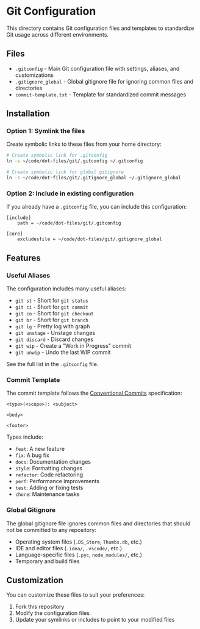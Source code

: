 # Git Configuration

This directory contains Git configuration files and templates to standardize Git usage across different environments.

## Files

- `.gitconfig` - Main Git configuration file with settings, aliases, and customizations
- `.gitignore_global` - Global gitignore file for ignoring common files and directories
- `commit-template.txt` - Template for standardized commit messages

## Installation

### Option 1: Symlink the files

Create symbolic links to these files from your home directory:

```bash
# Create symbolic link for .gitconfig
ln -s ~/code/dot-files/git/.gitconfig ~/.gitconfig

# Create symbolic link for global gitignore
ln -s ~/code/dot-files/git/.gitignore_global ~/.gitignore_global
```

### Option 2: Include in existing configuration

If you already have a `.gitconfig` file, you can include this configuration:

```
[include]
    path = ~/code/dot-files/git/.gitconfig

[core]
    excludesfile = ~/code/dot-files/git/.gitignore_global
```

## Features

### Useful Aliases

The configuration includes many useful aliases:

- `git st` - Short for `git status`
- `git ci` - Short for `git commit`
- `git co` - Short for `git checkout`
- `git br` - Short for `git branch`
- `git lg` - Pretty log with graph
- `git unstage` - Unstage changes
- `git discard` - Discard changes
- `git wip` - Create a "Work in Progress" commit
- `git unwip` - Undo the last WIP commit

See the full list in the `.gitconfig` file.

### Commit Template

The commit template follows the [Conventional Commits](https://www.conventionalcommits.org/) specification:

```
<type>(<scope>): <subject>

<body>

<footer>
```

Types include:
- `feat`: A new feature
- `fix`: A bug fix
- `docs`: Documentation changes
- `style`: Formatting changes
- `refactor`: Code refactoring
- `perf`: Performance improvements
- `test`: Adding or fixing tests
- `chore`: Maintenance tasks

### Global Gitignore

The global gitignore file ignores common files and directories that should not be committed to any repository:

- Operating system files (`.DS_Store`, `Thumbs.db`, etc.)
- IDE and editor files (`.idea/`, `.vscode/`, etc.)
- Language-specific files (`.pyc`, `node_modules/`, etc.)
- Temporary and build files

## Customization

You can customize these files to suit your preferences:

1. Fork this repository
2. Modify the configuration files
3. Update your symlinks or includes to point to your modified files